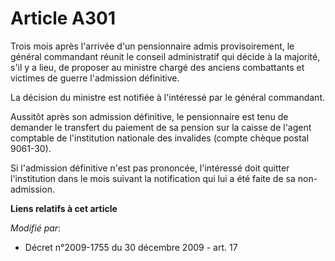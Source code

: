 # Article A301

Trois mois après l'arrivée d'un pensionnaire admis provisoirement, le général commandant réunit le conseil administratif qui
décide à la majorité, s'il y a lieu, de proposer au       ministre chargé des anciens combattants et victimes de guerre
l'admission définitive. 

La décision du ministre est notifiée à l'intéressé par le général commandant. 

Aussitôt après son admission définitive, le pensionnaire est tenu de demander le transfert du paiement de sa pension sur la
caisse de l'agent comptable de l'institution nationale des invalides (compte chèque postal 9061-30). 

Si l'admission définitive n'est pas prononcée, l'intéressé doit quitter l'institution dans le mois suivant la notification
qui lui a été faite de sa non-admission.

**Liens relatifs à cet article**

_Modifié par_:

  - Décret n°2009-1755 du 30 décembre 2009 - art. 17
